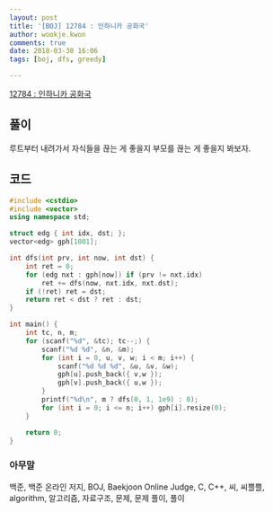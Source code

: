 ```yaml
---
layout: post
title: '[BOJ] 12784 : 인하니카 공화국'
author: wookje.kwon
comments: true
date: 2018-03-30 16:06
tags: [boj, dfs, greedy]

---
```


[12784 : 인하니카 공화국](https://www.acmicpc.net/problem/12784)

## 풀이

루트부터 내려가서 자식들을 끊는 게 좋을지 부모를 끊는 게 좋을지 봐보자.

## 코드

```cpp
#include <cstdio>
#include <vector>
using namespace std;

struct edg { int idx, dst; };
vector<edg> gph[1001];

int dfs(int prv, int now, int dst) {
	int ret = 0;
	for (edg nxt : gph[now]) if (prv != nxt.idx)
		ret += dfs(now, nxt.idx, nxt.dst);
	if (!ret) ret = dst;
	return ret < dst ? ret : dst;
}

int main() {
	int tc, n, m;
	for (scanf("%d", &tc); tc--;) {
		scanf("%d %d", &n, &m);
		for (int i = 0, u, v, w; i < m; i++) {
			scanf("%d %d %d", &u, &v, &w);
			gph[u].push_back({ v,w });
			gph[v].push_back({ u,w });
		}
		printf("%d\n", m ? dfs(0, 1, 1e9) : 0);
		for (int i = 0; i <= n; i++) gph[i].resize(0);
	}

	return 0;
}
```

### 아무말  
백준, 백준 온라인 저지, BOJ, Baekjoon Online Judge, C, C++, 씨, 씨쁠쁠, algorithm, 알고리즘, 자료구조, 문제, 문제 풀이, 풀이
